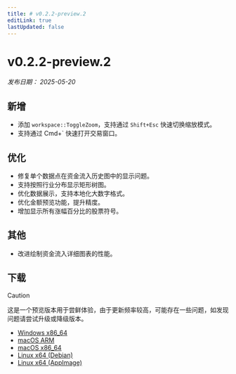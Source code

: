```yaml
---
title: # v0.2.2-preview.2
editLink: true
lastUpdated: false
---
```


# v0.2.2-preview.2  <Badge type="warning" text="preview" />

_发布日期： 2025-05-20_

## 新增

- 添加 `workspace::ToggleZoom`，支持通过 `Shift+Esc` 快速切换缩放模式。
- 支持通过 Cmd+` 快速打开交易窗口。

## 优化

- 修复单个数据点在资金流入历史图中的显示问题。
- 支持按照行业分布显示矩形树图。
- 优化数据展示，支持本地化大数字格式。
- 优化金额预览功能，提升精度。
- 增加显示所有涨幅百分比的股票符号。

## 其他

- 改进绘制资金流入详细图表的性能。

## 下载


> [!CAUTION]
> 这是一个预览版本用于尝鲜体验，由于更新频率较高，可能存在一些问题，如发现问题请尝试升级或降级版本。


- [Windows x86_64](https://assets.lbkrs.com/github/release/longbridge-desktop/preview/longbridge-v0.2.2-preview.2-windows-x86_64.exe)
- [macOS ARM](https://assets.lbkrs.com/github/release/longbridge-desktop/preview/longbridge-v0.2.2-preview.2-macos-aarch64.dmg)
- [macOS x86_64](https://assets.lbkrs.com/github/release/longbridge-desktop/preview/longbridge-v0.2.2-preview.2-macos-x86_64.dmg)
- [Linux x64 (Debian)](https://assets.lbkrs.com/github/release/longbridge-desktop/preview/longbridge-v0.2.2-preview.2-linux-x86_64.deb)
- [Linux x64 (AppImage)](https://assets.lbkrs.com/github/release/longbridge-desktop/preview/longbridge-v0.2.2-preview.2-linux-x86_64.AppImage)
